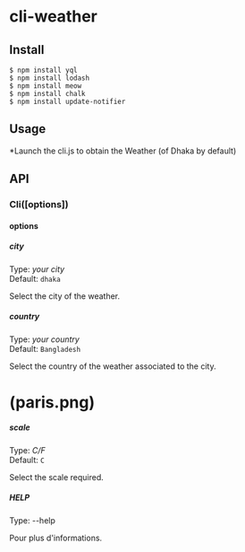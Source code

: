 # cli-weather

## Install

```
$ npm install yql
$ npm install lodash
$ npm install meow
$ npm install chalk
$ npm install update-notifier
```
## Usage
*Launch the cli.js to obtain the Weather (of Dhaka by default)

## API

### Cli([options])

#### options

##### city

Type:  *your city*<br>
Default: `dhaka`

Select the city of the weather.

##### country

Type:  *your country*<br>
Default: `Bangladesh`

Select the country of the weather associated to the city.
# (paris.png)
##### scale

Type:  *C/F*<br>
Default: `C`

Select the scale required.
##### HELP

Type: --help <br>

Pour plus d'informations.





